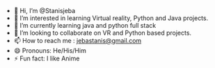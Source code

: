 - 👋 Hi, I’m @Stanisjeba
- 👀 I’m interested in learning Virtual reality, Python and Java projects.
- 🌱 I’m currently learning java and python full stack
- 💞️ I’m looking to collaborate on VR and Python based projects.
- 📫 How to reach me : jebastanis@gmail.com
- 😄 Pronouns: He/His/Him
- ⚡ Fun fact: I like Anime

<!---
Stanisjeba/Stanisjeba is a ✨ special ✨ repository because its `README.md` (this file) appears on your GitHub profile.
You can click the Preview link to take a look at your changes.
--->
